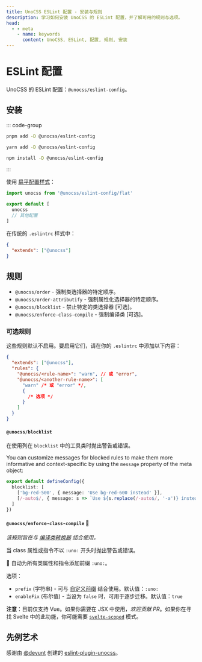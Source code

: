 ```yaml
---
title: UnoCSS ESLint 配置 - 安装与规则
description: 学习如何安装 UnoCSS 的 ESLint 配置，并了解可用的规则与选项。
head:
  - - meta
    - name: keywords
      content: UnoCSS, ESLint, 配置, 规则, 安装
---
```


# ESLint 配置

UnoCSS 的 ESLint 配置：`@unocss/eslint-config`。

## 安装

::: code-group

```bash [pnpm]
pnpm add -D @unocss/eslint-config
```

```bash [yarn]
yarn add -D @unocss/eslint-config
```

```bash [npm]
npm install -D @unocss/eslint-config
```

:::

使用 [扁平配置样式](https://eslint.org/docs/latest/use/configure/configuration-files-new)：

```js [eslint.config.js]
import unocss from '@unocss/eslint-config/flat'

export default [
  unocss
  // 其他配置
]
```

在传统的 `.eslintrc` 样式中：

```json [.eslintrc]
{
  "extends": ["@unocss"]
}
```

## 规则

- `@unocss/order` - 强制类选择器的特定顺序。
- `@unocss/order-attributify` - 强制属性化选择器的特定顺序。
- `@unocss/blocklist` - 禁止特定的类选择器 [可选]。
- `@unocss/enforce-class-compile` - 强制编译类 [可选]。

### 可选规则

这些规则默认不启用。要启用它们，请在你的 `.eslintrc` 中添加以下内容：

```json [.eslintrc]
{
  "extends": ["@unocss"],
  "rules": {
    "@unocss/<rule-name>": "warn", // 或 "error",
    "@unocss/<another-rule-name>": [
      "warn" /* 或 "error" */,
      {
        /* 选项 */
      }
    ]
  }
}
```

#### `@unocss/blocklist`

在使用列在 `blocklist` 中的工具类时抛出警告或错误。

You can customize messages for blocked rules to make them more informative and context-specific by using the `message` property of the meta object:

```ts [unocss.config.ts]
export default defineConfig({
  blocklist: [
    ['bg-red-500', { message: 'Use bg-red-600 instead' }],
    [/-auto$/, { message: s => `Use ${s.replace(/-auto$/, '-a')} instead` }] // -> "my-auto" is in blocklist: Use "my-a" instead
  ]
})
```

#### `@unocss/enforce-class-compile` :wrench:

_该规则旨在与 [编译类转换器](https://unocss.dev/transformers/compile-class) 结合使用。_

当 class 属性或指令不以 `:uno:` 开头时抛出警告或错误。

:wrench: 自动为所有类属性和指令添加前缀 `:uno:`。

选项：

- `prefix` (字符串) - 可与 [自定义前缀](https://github.com/unocss/unocss/blob/main/packages/transformer-compile-class/src/index.ts#L34) 结合使用。默认值：`:uno:`
- `enableFix` (布尔值) - 当设为 `false` 时，可用于逐步迁移。默认值：`true`

**注意**：目前仅支持 Vue。如果你需要在 JSX 中使用，_欢迎贡献 PR_。如果你在寻找 Svelte 中的此功能，你可能需要 [`svelte-scoped`](https://unocss.dev/integrations/svelte-scoped) 模式。

## 先例艺术

感谢由 [@devunt](https://github.com/devunt) 创建的 [eslint-plugin-unocss](https://github.com/devunt/eslint-plugin-unocss)。

